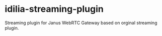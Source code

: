 # idilia-streaming-plugin

Streaming plugin for Janus WebRTC Gateway based on orginal streaming plugin. 
